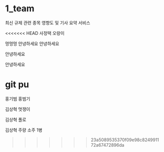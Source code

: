# 1_team
최신 규제 관련 종목 영향도 및 기사 요약 서비스

<<<<<<< HEAD
사정택 오랑이

멍멍멍 안녕하세요
안녕하세요


안녕하세요

안녕하세요

git pu
=======
홍기범 홍범기 

김상혁 멋쟁이

김상혁 폴로

김상혁 주량 소주 1병
>>>>>>> 23a5089535370f09e98c824991172a67472896da
